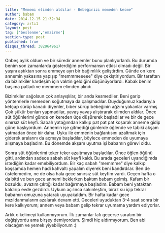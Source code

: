 ```yaml
---
title: "Mememi elimden aldılar - Bebeğinizi memeden kesme"
author: babam
date: 2014-12-15 21:32:34
category: artı1
layout: post
tag: ['beslenme','emzirme']
section-type: post
published: true
disqus_thread: 3829649617
---
```


Onbeş aylık oldum ve bir süredir annemler bunu planlıyorlardı. Bu durumda benim son zamanlarda gösterdiğim performansın etkisi olmadı değil. Bir yaşını aştıktan sonra emmeye ayrı bir bağımlılık geliştirdim. Günde on kere annemin yakasına yapışıp "memmmeeeee" diye çekiştiriyordum. Bir taraftan da bizimkiler kardeşim için vaktin geldiğini düşünüyorlardı. Kabak benim başıma patladı ve memmem elimden alındı.

Bizimkiler sağolsun çok anlayışlılar, bir anda kesmediler. Beni garip yöntemlerle memeden soğutmaya da çalışmadılar. Duyduğumuz kadarıyla ketçap sürüp kanadı diyenler, biber sürüp bebeğinin ağzını yakanlar varmış. Çok şükür bunları yapmadılar, yavaş yavaş alıştırarak elimden aldılar. Önce süt öğünlerimi günde on kereden üçe düşürerek başladılar ve bir de gece sınırsız süt keyfi. Sabah yatağımdan kalkıp pat pat pat koşarak anneme gidip güne başlıyordum. Annemin işe gitmediği günlerde öğlende ve tabiki akşam yatmadan önce bir daha. Uyku ile emmenin bağlantısını azaltmak için giderek aralarını da açmaya başladılar, böylece emmeden de uyumaya alışmaya başladım. Bu dönemde akşam uyutma işi babamın görevi oldu.

Sonra süt öğünlerimi teker teker azaltmaya başladılar. Önce öğlen öğünü gitti, ardından sadece sabah süt keyfi kaldı. Bu arada geceleri uyandığımda istediğim kadar emebiliyordum. Bir kaç sabah "memmme" diye kalkıp koşsamda hemen hadi kahvaltı yapalım diyerek beni kandırdılar. Ben de üstelemedim, ne de olsa hala gece sınırsız süt keyfim vardı. Geçen hafta o da bitti ve ben gece annemi beklerken baktım babam gelmiş. Kafam bir bozuldu, avazım çıktığı kadar bağırmaya başladım. Babam beni yataktan kaldırıp evde gezdirdi. Uykum açılınca sakinleştim, biraz su içip tekrar babamın omuzuna yatarak uyuyakaldım. Bir hafta kadar gece mızıldanmalarım azalarak devam etti. Geceleri uyuduktan 3-4 saat sonra bir kere kalkıyorum; annem veya babam gelip tekrar uyumama yardım ediyorlar.

Artık o kelimeyi kullanmıyorum. İlk zamanlar lafı geçerse suratım bir değişiyordu ama birşey demiyordum. Şimdi hiç aldırmıyorum. Ben abi olacağım ve yemek yiyebiliyorum :)
